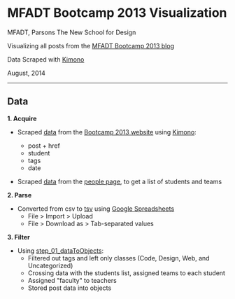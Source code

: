 # MFADT Bootcamp 2013 Visualization
MFADT, Parsons The New School for Design

Visualizing all posts from the [MFADT Bootcamp 2013 blog](http://bootcamp.parsons.edu/2013/)

Data Scraped with [Kimono](https://www.kimonolabs.com/)

August, 2014

---

## Data
**1. Acquire**

  * Scraped [data](https://raw.githubusercontent.com/gianordoli/bootcamp_2013_visualization/master/_data/kimonoData.csv) from the [Bootcamp 2013 website](http://bootcamp.parsons.edu/2013/) using [Kimono](https://www.kimonolabs.com/):
    * post + href
    * student
    * tags
    * date
  
  * Scraped [data](https://raw.githubusercontent.com/gianordoli/bootcamp_2013_visualization/master/_data/bootcamp_2013_students.tsv) from the [people page](http://bootcamp.parsons.edu/2013/people), to get a list of students and teams
    
**2. Parse**

  * Converted from csv to [tsv](https://raw.githubusercontent.com/gianordoli/bootcamp_2013_visualization/master/_data/bootcamp_2013_posts.tsv) using [Google Spreadsheets](https://docs.google.com/spreadsheets)
  	* File > Import > Upload
  	* File > Download as > Tab-separated values
  	
**3. Filter**

  * Using [step_01_dataToObjects](https://github.com/gianordoli/bootcamp_2013_visualization/tree/master/step_01_dataToObjects):
    * Filtered out tags and left only classes (Code, Design, Web, and Uncategorized)
    * Crossing data with the students list, assigned teams to each student
    * Assigned "faculty" to teachers
    * Stored post data into objects
